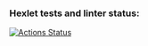 ### Hexlet tests and linter status:
[![Actions Status](https://github.com/QED-tech/php-project-lvl2/workflows/hexlet-check/badge.svg)](https://github.com/QED-tech/php-project-lvl2/actions)
